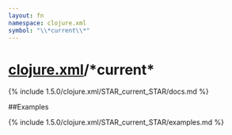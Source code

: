 ```yaml
---
layout: fn
namespace: clojure.xml
symbol: "\\*current\\*"
---
```


# [clojure.xml](../)/\*current\*

{% include 1.5.0/clojure.xml/STAR_current_STAR/docs.md %}

##Examples

{% include 1.5.0/clojure.xml/STAR_current_STAR/examples.md %}

